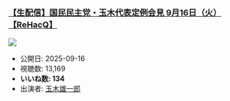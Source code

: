 ### [【生配信】国民民主党・玉木代表定例会見 9月16日（火）【ReHacQ】](https://www.youtube.com/watch?v=9Whp7LqVGfw)
[![](https://img.youtube.com/vi/9Whp7LqVGfw/sddefault.jpg)](https://www.youtube.com/watch?v=9Whp7LqVGfw)
-   公開日: 2025-09-16
-   視聴数: 13,169
-   **いいね数: 134**
-   出演者: [玉木雄一郎](/rehacq_fan/people/玉木雄一郎 "wikilink")
